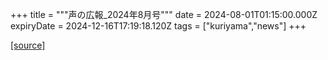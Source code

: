 +++
title = """声の広報_2024年8月号"""
date = 2024-08-01T01:15:00.000Z
expiryDate = 2024-12-16T17:19:18.120Z
tags = ["kuriyama","news"]
+++


[[source]](https://www.town.kuriyama.hokkaido.jp/site/koho/28361.html)
